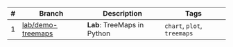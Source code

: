 |#|Branch|Description|Tags|
|-|-|-|-|
|1|[lab/demo-treemaps](https://github.com/cuongpiger/ai/tree/lab/demo-treemaps)|**Lab**: TreeMaps in Python|`chart`, `plot`, `treemaps`|